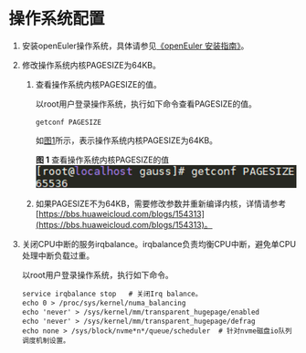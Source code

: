 # 操作系统配置<a name="ZH-CN_TOPIC_0263913267"></a>

1.  安装openEuler操作系统，具体请参见[《openEuler 安装指南》](https://openeuler.org/zh/docs/20.03_LTS/docs/Installation/installation.html)。
2.  修改操作系统内核PAGESIZE为64KB。
    1.  查看操作系统内核PAGESIZE的值。

        以root用户登录操作系统，执行如下命令查看PAGESIZE的值。

        ```
        getconf PAGESIZE
        ```

        如[图1](#fig1277156123020)所示，表示操作系统内核PAGESIZE为64KB。

        **图 1**  查看操作系统内核PAGESIZE的值<a name="fig1277156123020"></a>  
        ![](figures/查看操作系统内核PAGESIZE的值.png "查看操作系统内核PAGESIZE的值")

    2.  如果PAGESIZE不为64KB，需要修改参数并重新编译内核，详情请参考[https://bbs.huaweicloud.com/blogs/154313](https://bbs.huaweicloud.com/blogs/154313)。

3.  关闭CPU中断的服务irqbalance。irqbalance负责均衡CPU中断，避免单CPU处理中断负载过重。

    以root用户登录操作系统，执行如下命令。

    ```
    service irqbalance stop   # 关闭Irq balance。
    echo 0 > /proc/sys/kernel/numa_balancing    
    echo 'never' > /sys/kernel/mm/transparent_hugepage/enabled 
    echo 'never' > /sys/kernel/mm/transparent_hugepage/defrag 
    echo none > /sys/block/nvme*n*/queue/scheduler  # 针对nvme磁盘io队列调度机制设置。
    ```


